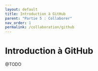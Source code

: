 ```yaml
---
layout: default
title: Introduction à GitHub
parent: "Partie 5 : Collaborer"
nav_order: 1
permalink: /collaboration/github
---
```


# Introduction à GitHub
@TODO
